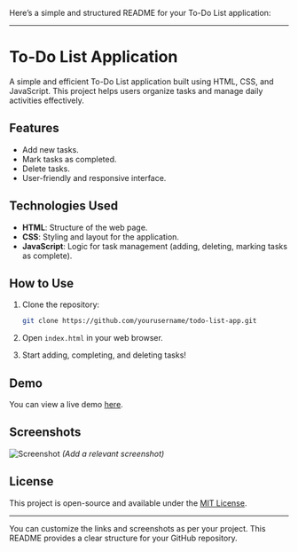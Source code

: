 Here’s a simple and structured README for your To-Do List application:

---

# To-Do List Application

A simple and efficient To-Do List application built using HTML, CSS, and JavaScript. This project helps users organize tasks and manage daily activities effectively.  

## Features

- Add new tasks.
- Mark tasks as completed.
- Delete tasks.
- User-friendly and responsive interface.

## Technologies Used

- **HTML**: Structure of the web page.
- **CSS**: Styling and layout for the application.
- **JavaScript**: Logic for task management (adding, deleting, marking tasks as complete).

## How to Use

1. Clone the repository:
   ```bash
   git clone https://github.com/yourusername/todo-list-app.git
   ```
2. Open `index.html` in your web browser.

3. Start adding, completing, and deleting tasks!

## Demo

You can view a live demo [here](#).

## Screenshots

![Screenshot](./screenshots/todo-screenshot.png) *(Add a relevant screenshot)*

## License

This project is open-source and available under the [MIT License](LICENSE).

---

You can customize the links and screenshots as per your project. This README provides a clear structure for your GitHub repository.
